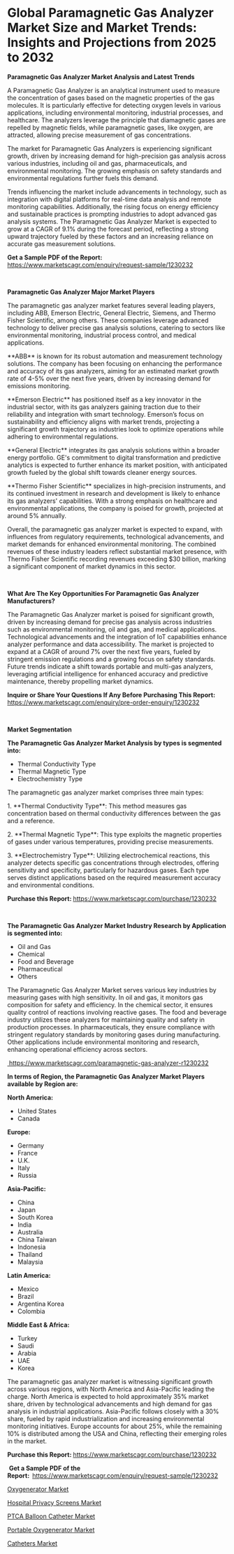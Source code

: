 <p><h1>Global Paramagnetic Gas Analyzer Market Size and Market Trends: Insights and Projections from 2025 to 2032</h1></p><p><strong>Paramagnetic Gas Analyzer Market Analysis and Latest Trends</strong></p>
<p><p>A Paramagnetic Gas Analyzer is an analytical instrument used to measure the concentration of gases based on the magnetic properties of the gas molecules. It is particularly effective for detecting oxygen levels in various applications, including environmental monitoring, industrial processes, and healthcare. The analyzers leverage the principle that diamagnetic gases are repelled by magnetic fields, while paramagnetic gases, like oxygen, are attracted, allowing precise measurement of gas concentrations.</p><p>The market for Paramagnetic Gas Analyzers is experiencing significant growth, driven by increasing demand for high-precision gas analysis across various industries, including oil and gas, pharmaceuticals, and environmental monitoring. The growing emphasis on safety standards and environmental regulations further fuels this demand. </p><p>Trends influencing the market include advancements in technology, such as integration with digital platforms for real-time data analysis and remote monitoring capabilities. Additionally, the rising focus on energy efficiency and sustainable practices is prompting industries to adopt advanced gas analysis systems. The Paramagnetic Gas Analyzer Market is expected to grow at a CAGR of 9.1% during the forecast period, reflecting a strong upward trajectory fueled by these factors and an increasing reliance on accurate gas measurement solutions.</p></p>
<p><strong>Get a Sample PDF of the Report:&nbsp;</strong> <a href="https://www.marketscagr.com/enquiry/request-sample/1230232?utm_campaign=3163&utm_medium=2&utm_source=Github&utm_content=ia&utm_term=09042025&utm_id=paramagnetic-gas-analyzer">https://www.marketscagr.com/enquiry/request-sample/1230232</a></p>
<p>&nbsp;</p>
<p><strong>Paramagnetic Gas Analyzer Major Market Players</strong></p>
<p><p>The paramagnetic gas analyzer market features several leading players, including ABB, Emerson Electric, General Electric, Siemens, and Thermo Fisher Scientific, among others. These companies leverage advanced technology to deliver precise gas analysis solutions, catering to sectors like environmental monitoring, industrial process control, and medical applications.</p><p>**ABB** is known for its robust automation and measurement technology solutions. The company has been focusing on enhancing the performance and accuracy of its gas analyzers, aiming for an estimated market growth rate of 4-5% over the next five years, driven by increasing demand for emissions monitoring.</p><p>**Emerson Electric** has positioned itself as a key innovator in the industrial sector, with its gas analyzers gaining traction due to their reliability and integration with smart technology. Emerson’s focus on sustainability and efficiency aligns with market trends, projecting a significant growth trajectory as industries look to optimize operations while adhering to environmental regulations.</p><p>**General Electric** integrates its gas analysis solutions within a broader energy portfolio. GE's commitment to digital transformation and predictive analytics is expected to further enhance its market position, with anticipated growth fueled by the global shift towards cleaner energy sources.</p><p>**Thermo Fisher Scientific** specializes in high-precision instruments, and its continued investment in research and development is likely to enhance its gas analyzers' capabilities. With a strong emphasis on healthcare and environmental applications, the company is poised for growth, projected at around 5% annually.</p><p>Overall, the paramagnetic gas analyzer market is expected to expand, with influences from regulatory requirements, technological advancements, and market demands for enhanced environmental monitoring. The combined revenues of these industry leaders reflect substantial market presence, with Thermo Fisher Scientific recording revenues exceeding $30 billion, marking a significant component of market dynamics in this sector.</p></p>
<p>&nbsp;</p>
<p><strong>What Are The Key Opportunities For Paramagnetic Gas Analyzer Manufacturers?</strong></p>
<p><p>The Paramagnetic Gas Analyzer market is poised for significant growth, driven by increasing demand for precise gas analysis across industries such as environmental monitoring, oil and gas, and medical applications. Technological advancements and the integration of IoT capabilities enhance analyzer performance and data accessibility. The market is projected to expand at a CAGR of around 7% over the next five years, fueled by stringent emission regulations and a growing focus on safety standards. Future trends indicate a shift towards portable and multi-gas analyzers, leveraging artificial intelligence for enhanced accuracy and predictive maintenance, thereby propelling market dynamics.</p></p>
<p><strong>Inquire or Share Your Questions If Any Before Purchasing This Report:</strong> <a href="https://www.marketscagr.com/enquiry/pre-order-enquiry/1230232?utm_campaign=3163&utm_medium=2&utm_source=Github&utm_content=ia&utm_term=09042025&utm_id=paramagnetic-gas-analyzer">https://www.marketscagr.com/enquiry/pre-order-enquiry/1230232</a></p>
<p>&nbsp;</p>
<p><strong>Market Segmentation</strong></p>
<p><strong>The Paramagnetic Gas Analyzer Market Analysis by types is segmented into:</strong></p>
<p><ul><li>Thermal Conductivity Type</li><li>Thermal Magnetic Type</li><li>Electrochemistry Type</li></ul></p>
<p><p>The paramagnetic gas analyzer market comprises three main types: </p><p>1. **Thermal Conductivity Type**: This method measures gas concentration based on thermal conductivity differences between the gas and a reference. </p><p>2. **Thermal Magnetic Type**: This type exploits the magnetic properties of gases under various temperatures, providing precise measurements.</p><p>3. **Electrochemistry Type**: Utilizing electrochemical reactions, this analyzer detects specific gas concentrations through electrodes, offering sensitivity and specificity, particularly for hazardous gases. Each type serves distinct applications based on the required measurement accuracy and environmental conditions.</p></p>
<p><strong>Purchase this Report:&nbsp;</strong><a href="https://www.marketscagr.com/purchase/1230232?utm_campaign=3163&utm_medium=2&utm_source=Github&utm_content=ia&utm_term=09042025&utm_id=paramagnetic-gas-analyzer">https://www.marketscagr.com/purchase/1230232</a></p>
<p>&nbsp;</p>
<p><strong>The Paramagnetic Gas Analyzer Market Industry Research by Application is segmented into:</strong></p>
<p><ul><li>Oil and Gas</li><li>Chemical</li><li>Food and Beverage</li><li>Pharmaceutical</li><li>Others</li></ul></p>
<p><p>The Paramagnetic Gas Analyzer Market serves various key industries by measuring gases with high sensitivity. In oil and gas, it monitors gas composition for safety and efficiency. In the chemical sector, it ensures quality control of reactions involving reactive gases. The food and beverage industry utilizes these analyzers for maintaining quality and safety in production processes. In pharmaceuticals, they ensure compliance with stringent regulatory standards by monitoring gases during manufacturing. Other applications include environmental monitoring and research, enhancing operational efficiency across sectors.</p></p>
<p><a href="https://www.marketscagr.com/paramagnetic-gas-analyzer-r1230232?utm_campaign=3163&utm_medium=2&utm_source=Github&utm_content=ia&utm_term=09042025&utm_id=paramagnetic-gas-analyzer">&nbsp;https://www.marketscagr.com/paramagnetic-gas-analyzer-r1230232</a></p>
<p><strong>In terms of Region, the Paramagnetic Gas Analyzer Market Players available by Region are:</strong></p>
<p>
    <p> <strong> North America: </strong>
        <ul>
            <li>United States</li>
            <li>Canada</li>
        </ul>
        </p> 
    <p> <strong> Europe: </strong>
        <ul>
            <li>Germany</li>
            <li>France</li>
            <li>U.K.</li>
            <li>Italy</li>
            <li>Russia</li>
        </ul>
        </p> 
    <p> <strong> Asia-Pacific: </strong>
        <ul>
            <li>China</li>
            <li>Japan</li>
            <li>South Korea</li>
            <li>India</li>
            <li>Australia</li>
            <li>China Taiwan</li>
            <li>Indonesia</li>
            <li>Thailand</li>
            <li>Malaysia</li>
        </ul>
        </p> 
    <p> <strong> Latin America: </strong>
        <ul>
            <li>Mexico</li>
            <li>Brazil</li>
            <li>Argentina Korea</li>
            <li>Colombia</li>
        </ul>
        </p> 
    <p> <strong> Middle East & Africa: </strong>
        <ul>
            <li>Turkey</li>
            <li>Saudi</li>
            <li>Arabia</li>
            <li>UAE</li>
            <li>Korea</li>
        </ul>
    </p>
    </p>
<p><p>The paramagnetic gas analyzer market is witnessing significant growth across various regions, with North America and Asia-Pacific leading the charge. North America is expected to hold approximately 35% market share, driven by technological advancements and high demand for gas analysis in industrial applications. Asia-Pacific follows closely with a 30% share, fueled by rapid industrialization and increasing environmental monitoring initiatives. Europe accounts for about 25%, while the remaining 10% is distributed among the USA and China, reflecting their emerging roles in the market.</p></p>
<p><strong>Purchase this Report: </strong><a href="https://www.marketscagr.com/purchase/1230232?utm_campaign=3163&utm_medium=2&utm_source=Github&utm_content=ia&utm_term=09042025&utm_id=paramagnetic-gas-analyzer">https://www.marketscagr.com/purchase/1230232</a></p>
<p>&nbsp;<strong>Get a Sample PDF of the Report:&nbsp;&nbsp;</strong><a href="https://www.marketscagr.com/enquiry/request-sample/1230232?utm_campaign=3163&utm_medium=2&utm_source=Github&utm_content=ia&utm_term=09042025&utm_id=paramagnetic-gas-analyzer">https://www.marketscagr.com/enquiry/request-sample/1230232</a></p>
<p><strong></strong></p>
<p><p><a href="https://www.linkedin.com/pulse/oxygenerator-market-size-expanding-cagr-79-period-2025--qfaye?utm_campaign=3163&utm_medium=2&utm_source=Github&utm_content=ia&utm_term=09042025&utm_id=paramagnetic-gas-analyzer">Oxygenerator Market</a></p><p><a href="https://www.linkedin.com/pulse/hospital-privacy-screens-market-analysis-qualitative-quantitative-jd92e?utm_campaign=3163&utm_medium=2&utm_source=Github&utm_content=ia&utm_term=09042025&utm_id=paramagnetic-gas-analyzer">Hospital Privacy Screens Market</a></p><p><a href="https://www.linkedin.com/pulse/ptca-balloon-catheter-market-growth-outlook-2025-2032-diw3e?utm_campaign=3163&utm_medium=2&utm_source=Github&utm_content=ia&utm_term=09042025&utm_id=paramagnetic-gas-analyzer">PTCA Balloon Catheter Market</a></p><p><a href="https://www.linkedin.com/pulse/comprehensive-portable-oxygenerator-market-report-regional-analysis-fse0e?utm_campaign=3163&utm_medium=2&utm_source=Github&utm_content=ia&utm_term=09042025&utm_id=paramagnetic-gas-analyzer">Portable Oxygenerator Market</a></p><p><a href="https://www.linkedin.com/pulse/insightful-catheters-market-report-analyzing-industry-growth-ymbpe?utm_campaign=3163&utm_medium=2&utm_source=Github&utm_content=ia&utm_term=09042025&utm_id=paramagnetic-gas-analyzer">Catheters Market</a></p></p>
